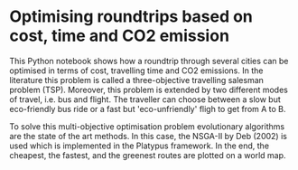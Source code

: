 # Optimising roundtrips based on cost, time and CO2 emission

This Python notebook shows how a roundtrip through several cities can be optimised in terms of cost, travelling time and CO2 emissions. In the literature this problem is called a three-objective travelling salesman problem (TSP). Moreover, this problem is extended by two different modes of travel, i.e. bus and flight. The traveller can choose between a slow but eco-friendly bus ride or a fast but 'eco-unfriendly' fligh to get from A to B.

To solve this multi-objective optimisation problem evolutionary algorithms are the state of the art methods. In this case, the NSGA-II by Deb (2002) is used which is implemented in the Platypus framework. In the end, the cheapest, the fastest, and the greenest routes are plotted on a world map.
